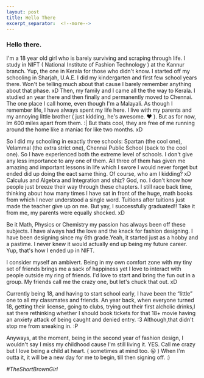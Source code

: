 ```yaml
---
layout: post
title: Hello There
excerpt_separator:  <!--more-->
---
```

### Hello there. 
I'm a 18 year old girl who is barely surviving and scraping through life. I study in NIFT ( National Institute of Fashion Technology ) at the Kannur branch. Yup, the one in Kerala for those who didn't know. I started off my schooling in Sharjah, U.A.E. I did my kindergarten and first few school years there. Won't be telling much about that cause I barely remember anything about that phase. xD Then, my family and I came all the the way to Kerala. I studied an year there and then finally and permanently moved to Chennai. The one place I call home, even though I'm a Malayali. As though I remember life, I have always spent my life here. I live with my parents and my annoying little brother ( just kidding, he's awesome. ❤ ). But as for now, Im 600 miles apart from them. :| But thats cool, they are free of me running around the home like a maniac for like two months. xD 

So I did my schooling in exactly three schools: Spartan (the cool one), Velammal (the extra strict one), Chennai Public School 
(back to the cool one). So I have experienced both the extreme level of schools. I don't give any less importance to any one of them. All three of them has given me amazing and important lessons in life which I swore I would never forget but ended did up doing the eact same thing. Of course, who am I kidding? xD Calculus and Algebra and Integration and shiz? God, no. I don't know how people just breeze their way through these chapters. I still race back time, thinking about how many times I have sat in front of the huge, math books from which I never understood a single word. Tuitions after tuitions just made the teacher give up on me. But yay, I successfully graduated!! Take it from me, my parents were equally shocked. xD 

Be it Math, Physics or Chemistry my passion has always been off these subjects. I have always had the love and the knack for fashion designing. I have been designing since my 6th grade.Yeah, it started just as a hobby and a pastime. I never knew it would actually end up being my future career. Yup, that's how I ended up in NIFT. 

I consider myself an ambivert. Being in my own comfort zone with my tiny set of friends brings me a sack of happiness yet I love to interact with people outside my ring of friends. I'd love to start and bring the fun out in a group. My friends call me the crazy one, but let's chuck that out. xD 

Currently being 18, and having to start school early, I have been the “little” one to all my classmates and friends. An year back, when everyone turned 18,  getting their license, going to clubs, trying out their first alcholic drinks,I sat there rethinking whether I should book tickets for that 18+ movie having an anxiety attack of being caught and denied entry. :3 Although,that didn't stop me from sneaking in. :P

Anyways, at the moment, being in the second year of fashion design, I wouldn't say I miss my childhood cause I'm still living it. YES. Call me crazy but I love being a child at heart. ( sometimes at mind too. 😛 )  When I'm outta it, it will be a new day for me to begin, till then signing off. :)


*#TheShortBrownGirl*
